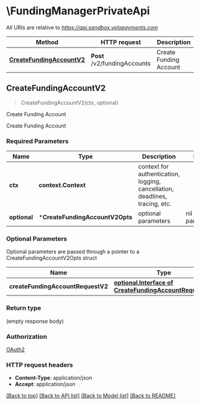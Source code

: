 # \FundingManagerPrivateApi

All URIs are relative to *https://api.sandbox.velopayments.com*

Method | HTTP request | Description
------------- | ------------- | -------------
[**CreateFundingAccountV2**](FundingManagerPrivateApi.md#CreateFundingAccountV2) | **Post** /v2/fundingAccounts | Create Funding Account



## CreateFundingAccountV2

> CreateFundingAccountV2(ctx, optional)

Create Funding Account

Create Funding Account

### Required Parameters


Name | Type | Description  | Notes
------------- | ------------- | ------------- | -------------
**ctx** | **context.Context** | context for authentication, logging, cancellation, deadlines, tracing, etc.
 **optional** | ***CreateFundingAccountV2Opts** | optional parameters | nil if no parameters

### Optional Parameters

Optional parameters are passed through a pointer to a CreateFundingAccountV2Opts struct


Name | Type | Description  | Notes
------------- | ------------- | ------------- | -------------
 **createFundingAccountRequestV2** | [**optional.Interface of CreateFundingAccountRequestV2**](CreateFundingAccountRequestV2.md)|  | 

### Return type

 (empty response body)

### Authorization

[OAuth2](../README.md#OAuth2)

### HTTP request headers

- **Content-Type**: application/json
- **Accept**: application/json

[[Back to top]](#) [[Back to API list]](../README.md#documentation-for-api-endpoints)
[[Back to Model list]](../README.md#documentation-for-models)
[[Back to README]](../README.md)

